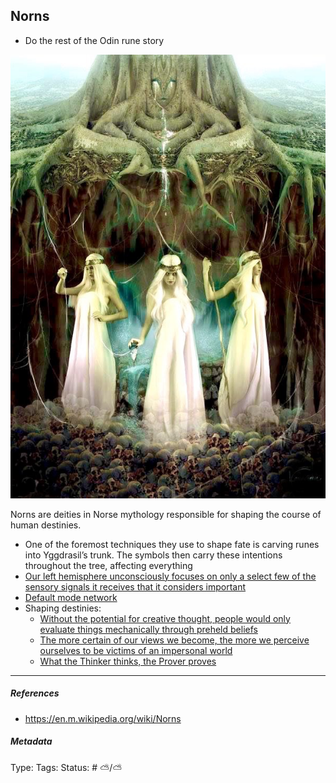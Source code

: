 ## Norns

* Do the rest of the Odin rune story

![150](%E2%9A%99%EF%B8%8F%20Tools/%F0%9F%93%B8%20Images/CE7BDD87-1A23-4449-8CD1-46D4144CF9F3.jpeg)

Norns are deities in Norse mythology responsible for shaping the course of human destinies.

* One of the foremost techniques they use to shape fate is carving runes into Yggdrasil’s trunk. The symbols then carry these intentions throughout the tree, affecting everything
* [Our left hemisphere unconsciously focuses on only a select few of the sensory signals it receives that it considers important](Our%20left%20hemisphere%20unconsciously%20focuses%20on%20only%20a%20select%20few%20of%20the%20sensory%20signals%20it%20receives%20that%20it%20considers%20important.md)
* [Default mode network](Default%20mode%20network.md)
* Shaping destinies:
  * [Without the potential for creative thought, people would only evaluate things mechanically through preheld beliefs](Without%20the%20potential%20for%20creative%20thought,%20people%20would%20only%20evaluate%20things%20mechanically%20through%20preheld%20beliefs.md)
  * [The more certain of our views we become, the more we perceive ourselves to be victims of an impersonal world](The%20more%20certain%20of%20our%20views%20we%20become,%20the%20more%20we%20perceive%20ourselves%20to%20be%20victims%20of%20an%20impersonal%20world.md)
  * [What the Thinker thinks, the Prover proves](What%20the%20Thinker%20thinks,%20the%20Prover%20proves.md)

---

##### References

* https://en.m.wikipedia.org/wiki/Norns

##### Metadata

Type: 
Tags:
Status: # ⛅️/⛅️
